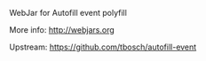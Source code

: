WebJar for Autofill event polyfill

More info: http://webjars.org

Upstream: https://github.com/tbosch/autofill-event
